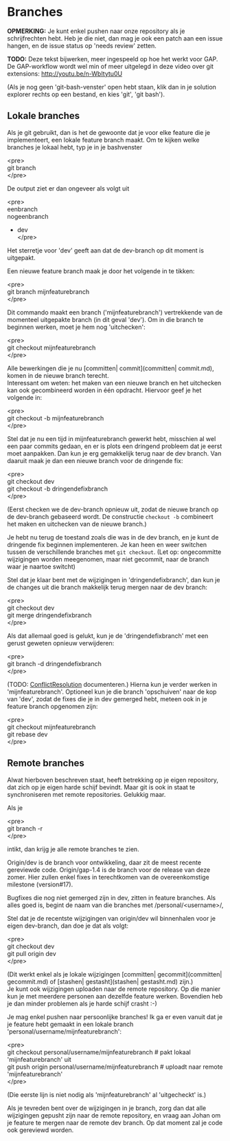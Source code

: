 Branches
========

**OPMERKING:** Je kunt enkel pushen naar onze repository als je
schrijfrechten hebt. Heb je die niet, dan mag je ook een patch aan een
issue hangen, en de issue status op 'needs review' zetten.

**TODO:** Deze tekst bijwerken, meer ingespeeld op hoe het werkt voor
GAP. De GAP-workflow wordt wel min of meer uitgelegd in deze video over
git extensions: http://youtu.be/n-WbItytu0U

(Als je nog geen 'git-bash-venster' open hebt staan, klik dan in je
solution explorer rechts op een bestand, en kies 'git', 'git bash').

Lokale branches
---------------

Als je git gebruikt, dan is het de gewoonte dat je voor elke feature die
je implementeert, een lokale feature branch maakt. Om te kijken welke
branches je lokaal hebt, typ je in je bashvenster

&lt;pre&gt;\
git branch\
&lt;/pre&gt;

De output ziet er dan ongeveer als volgt uit

&lt;pre&gt;\
eenbranch\
nogeenbranch

-   dev\
    &lt;/pre&gt;

Het sterretje voor 'dev' geeft aan dat de dev-branch op dit moment is
uitgepakt.

Een nieuwe feature branch maak je door het volgende in te tikken:

&lt;pre&gt;\
git branch mijnfeaturebranch\
&lt;/pre&gt;

Dit commando maakt een branch ('mijnfeaturebranch') vertrekkende van de
momenteel uitgepakte branch (in dit geval 'dev'). Om in die branch te
beginnen werken, moet je hem nog 'uitchecken':

&lt;pre&gt;\
git checkout mijnfeaturebranch\
&lt;/pre&gt;

Alle bewerkingen die je nu [committen| commit](committen| commit.md), komen in de nieuwe
branch terecht.\
Interessant om weten: het maken van een nieuwe branch en het uitchecken
kan ook gecombineerd worden in één opdracht. Hiervoor geef je het
volgende in:

&lt;pre&gt;\
git checkout -b mijnfeaturebranch\
&lt;/pre&gt;

Stel dat je nu een tijd in mijnfeaturebranch gewerkt hebt, misschien al
wel een paar commits gedaan, en er is plots een dringend probleem dat je
eerst moet aanpakken. Dan kun je erg gemakkelijk terug naar de dev
branch. Van daaruit maak je dan een nieuwe branch voor de dringende fix:

&lt;pre&gt;\
git checkout dev\
git checkout -b dringendefixbranch\
&lt;/pre&gt;

(Eerst checken we de dev-branch opnieuw uit, zodat de nieuwe branch op
de dev-branch gebaseerd wordt. De constructie `checkout -b` combineert
het maken en uitchecken van de nieuwe branch.)

Je hebt nu terug de toestand zoals die was in de dev branch, en je kunt
de dringende fix beginnen implementeren. Je kan heen en weer switchen
tussen de verschillende branches met `git checkout`. (Let op:
ongecommitte wijzigingen worden meegenomen, maar niet gecommit, naar de
branch waar je naartoe switcht)

Stel dat je klaar bent met de wijzigingen in 'dringendefixbranch', dan
kun je de changes uit die branch makkelijk terug mergen naar de dev
branch:

&lt;pre&gt;\
git checkout dev\
git merge dringendefixbranch\
&lt;/pre&gt;

Als dat allemaal goed is gelukt, kun je de 'dringendefixbranch' met een
gerust geweten opnieuw verwijderen:

&lt;pre&gt;\
git branch -d dringendefixbranch\
&lt;/pre&gt;

(TODO: [ConflictResolution](ConflictResolution.md) documenteren.) Hierna kun je verder
werken in 'mijnfeaturebranch'. Optioneel kun je die branch 'opschuiven'
naar de kop van 'dev', zodat de fixes die je in dev gemerged hebt,
meteen ook in je feature branch opgenomen zijn:

&lt;pre&gt;\
git checkout mijnfeaturebranch\
git rebase dev\
&lt;/pre&gt;

Remote branches
---------------

Alwat hierboven beschreven staat, heeft betrekking op je eigen
repository, dat zich op je eigen harde schijf bevindt. Maar git is ook
in staat te synchroniseren met remote repositories. Gelukkig maar.

Als je

&lt;pre&gt;\
git branch -r\
&lt;/pre&gt;

intikt, dan krijg je alle remote branches te zien.

Origin/dev is de branch voor ontwikkeling, daar zit de meest recente
gereviewde code. Origin/gap-1.4 is de branch voor de release van deze
zomer. Hier zullen enkel fixes in terechtkomen van de overeenkomstige
milestone (version\#17).

Bugfixes die nog niet gemerged zijn in dev, zitten in feature branches.
Als alles goed is, begint de naam van die branches met
/personal/&lt;username&gt;/,

Stel dat je de recentste wijzigingen van origin/dev wil binnenhalen voor
je eigen dev-branch, dan doe je dat als volgt:

&lt;pre&gt;\
git checkout dev\
git pull origin dev\
&lt;/pre&gt;

(Dit werkt enkel als je lokale wijzigingen [committen| gecommit](committen| gecommit.md)
of [stashen| gestasht](stashen| gestasht.md) zijn.)\
Je kunt ook wijzigingen uploaden naar de remote repository. Op die
manier kun je met meerdere personen aan dezelfde feature werken.
Bovendien heb je dan minder problemen als je harde schijf crasht :-)

Je mag enkel pushen naar persoonlijke branches! Ik ga er even vanuit dat
je je feature hebt gemaakt in een lokale branch
'personal/username/mijnfeaturebranch':

&lt;pre&gt;\
git checkout personal/username/mijnfeaturebranch \# pakt lokaal
'mijnfeaturebranch' uit\
git push origin personal/username/mijnfeaturebranch \# uploadt naar
remote 'mijnfeaturebranch'\
&lt;/pre&gt;

(Die eerste lijn is niet nodig als 'mijnfeaturebranch' al 'uitgecheckt'
is.)

Als je tevreden bent over de wijzigingen in je branch, zorg dan dat alle
wijzigingen gepusht zijn naar de remote repository, en vraag aan Johan
om je feature te mergen naar de remote dev branch. Op dat moment zal je
code ook gereviewd worden.
